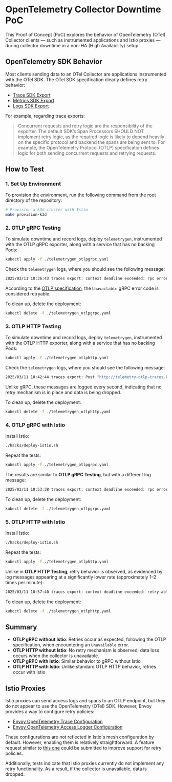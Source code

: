 # OpenTelemetry Collector Downtime PoC

This Proof of Concept (PoC) explores the behavior of OpenTelemetry (OTel) Collector clients — such as instrumented applications and Istio proxies — during collector downtime in a non-HA (High Availability) setup.

## OpenTelemetry SDK Behavior

Most clients sending data to an OTel Collector are applications instrumented with the OTel SDK. The OTel SDK specification clearly defines retry behavior:

- [Trace SDK Export](https://opentelemetry.io/docs/specs/otel/trace/sdk/#exportbatch)
- [Metrics SDK Export](https://opentelemetry.io/docs/specs/otel/metrics/sdk/#exportbatch)
- [Logs SDK Export](https://opentelemetry.io/docs/specs/otel/logs/sdk/#export)

For example, regarding trace exports:
> Concurrent requests and retry logic are the responsibility of the exporter. The default SDK’s Span Processors SHOULD NOT implement retry logic, as the required logic is likely to depend heavily on the specific protocol and backend the spans are being sent to. For example, the OpenTelemetry Protocol (OTLP) specification defines logic for both sending concurrent requests and retrying requests.


## How to Test

### 1. Set Up Environment

To provision the environment, run the following command from the root directory of the repository:

```bash
# Provision a k3d cluster with Istio
make provision-k3d
```

### 2. OTLP gRPC Testing

To simulate downtime and record logs, deploy `telemetrygen`, instrumented with the OTLP gRPC exporter, along with a service that has no backing Pods:

```bash
kubectl apply -f ./telemetrygen_otlpgrpc.yaml
```

Check the `telemetrygen` logs, where you should see the following message:

```bash
2025/03/11 10:36:43 traces export: context deadline exceeded: rpc error: code = Unavailable desc = connection error: desc = "transport: Error while dialing: dial tcp 10.43.93.51:4317: connect: connection refused"
```

According to the [OTLP specification](https://opentelemetry.io/docs/specs/otlp/), the `Unavailable` gRPC error code is considered retryable.

To clean up, delete the deployment:

```bash
kubectl delete -f ./telemetrygen_otlpgrpc.yaml
```

### 3. OTLP HTTP Testing

To simulate downtime and record logs, deploy `telemetrygen`, instrumented with the OTLP HTTP exporter, along with a service that has no backing Pods:

```bash
kubectl apply -f ./telemetrygen_otlphttp.yaml
```

Check the `telemetrygen` logs, where you should see the following message:

```bash
2025/03/11 10:42:44 traces export: Post "http://telemetry-otlp-traces.kyma-system:4318/v1/traces": dial tcp 10.43.48.18:4318: connect: connection refused
```

Unlike gRPC, these messages are logged every second, indicating that no retry mechanism is in place and data is being dropped.

To clean up, delete the deployment:

```bash
kubectl delete -f ./telemetrygen_otlphttp.yaml
```

### 4. OTLP gRPC with Istio

Install Istio:

```bash
./hacks/deploy-istio.sh
```

Repeat the tests:

```bash
kubectl apply -f ./telemetrygen_otlpgrpc.yaml
```

The results are similar to **OTLP gRPC Testing**, but with a different log message:

```bash
2025/03/11 10:53:38 traces export: context deadline exceeded: rpc error: code = Unavailable desc = no healthy upstream
```

To clean up, delete the deployment:

```bash
kubectl delete -f ./telemetrygen_otlpgrpc.yaml
```

### 5. OTLP HTTP with Istio

Install Istio:

```bash
./hacks/deploy-istio.sh
```

Repeat the tests:

```bash
kubectl apply -f ./telemetrygen_otlphttp.yaml
```

Unlike in **OTLP HTTP Testing**, retry behavior is observed, as evidenced by log messages appearing at a significantly lower rate (approximately 1–2 times per minute):

```bash
2025/03/11 10:57:40 traces export: context deadline exceeded: retry-able request failure: body: no healthy upstream
```

To clean up, delete the deployment:

```bash
kubectl delete -f ./telemetrygen_otlphttp.yaml
```

## Summary

- **OTLP gRPC without Istio**: Retries occur as expected, following the OTLP specification, when encountering an `Unavailable` error.
- **OTLP HTTP without Istio**: No retry mechanism is observed; data loss occurs when the collector is unavailable.
- **OTLP gRPC with Istio**: Similar behavior to gRPC without Istio
- **OTLP HTTP with Istio**: Unlike standard OTLP HTTP behavior, retries occur with Istio

## Istio Proxies  

Istio proxies can send access logs and spans to an OTLP endpoint, but they do not appear to use the OpenTelemetry (OTel) SDK. However, Envoy provides a way to configure retry policies:  

- [Envoy OpenTelemetry Trace Configuration](https://www.envoyproxy.io/docs/envoy/latest/api-v3/config/trace/v3/opentelemetry.proto.html)  
- [Envoy OpenTelemetry Access Logger Configuration](https://www.envoyproxy.io/docs/envoy/latest/api-v3/extensions/access_loggers/open_telemetry/v3/logs_service.proto)  

These configurations are not reflected in Istio's mesh configuration by default. However, enabling them is relatively straightforward. A feature request similar to [this one](https://github.com/istio/istio/issues/52873) could be submitted to improve support for retry policies.  

Additionally, tests indicate that Istio proxies currently do not implement any retry functionality. As a result, if the collector is unavailable, data is dropped.  

